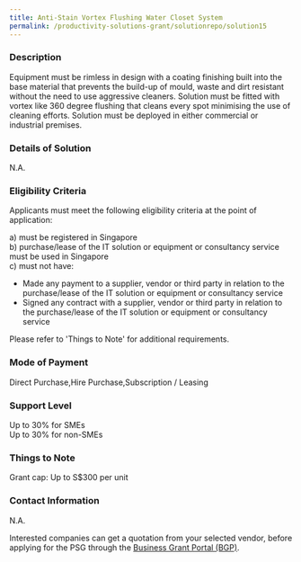 ```yaml
---
title: Anti-Stain Vortex Flushing Water Closet System
permalink: /productivity-solutions-grant/solutionrepo/solution15
---
```


### Description

Equipment must be rimless in design with a coating finishing built into the base material that prevents the build-up of mould, waste and dirt resistant without the need to use aggressive cleaners. Solution must be fitted with vortex like 360 degree flushing that cleans every spot minimising the use of cleaning efforts. Solution must be deployed in either commercial or industrial premises.

### Details of Solution

N.A.

### Eligibility Criteria

Applicants must meet the following eligibility criteria at the point of application:

a) must be registered in Singapore <br>
b) purchase/lease of the IT solution or equipment or consultancy service must be used in Singapore <br>
c) must not have:
- Made any payment to a supplier, vendor or third party in relation to the purchase/lease of the IT solution or equipment or consultancy service
- Signed any contract with a supplier, vendor or third party in relation to the purchase/lease of the IT solution or equipment or consultancy service

Please refer to 'Things to Note' for additional requirements.

### Mode of Payment
Direct Purchase,Hire Purchase,Subscription / Leasing

### Support Level
Up to 30% for SMEs <br>
Up to 30% for non-SMEs

### Things to Note
Grant cap: Up to S$300 per unit

### Contact Information
N.A.

Interested companies can get a quotation from your selected vendor, before applying for the PSG through the <a target='_blank' href='https://www.businessgrants.gov.sg/'>Business Grant Portal (BGP)</a>.
